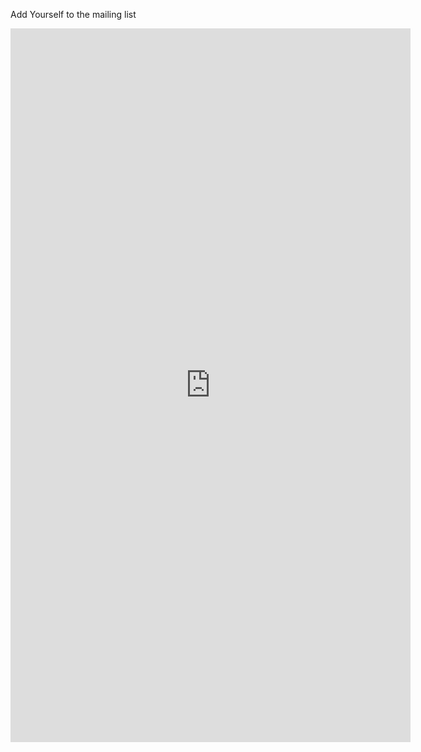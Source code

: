 <p>Add Yourself to the mailing list <br> </p>

<iframe src="https://docs.google.com/forms/d/e/1FAIpQLSfegNEOmEfDGm7fsEEmtmLQe2NrDlDOOjD1WGpNKxIqMBzNPg/viewform?embedded=true" width="640" height="1142" frameborder="0" marginheight="0" marginwidth="0">Loading...</iframe>
